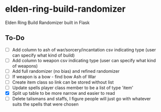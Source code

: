 # elden-ring-build-randomizer
Elden Ring Build Randomizer built in Flask

## To-Do
- [ ] Add column to ash of war/sorcery/incantation csv indicating type (user can specify what kind of build)
- [ ] Add column to weapon csv indicating type (user can specify what kind of weapons)
- [ ] Add full randomizer (no bias) and refined randomizer
- [ ] If weapon is a bow - find bow Ash of War
- [ ] Create item class so link can be stored without list
- [ ] Update spells player class member to be a list of type 'item'
- [x] Split up table to be more narrow and easier to read
- [ ] Delete talismans and staffs, I figure people will just go with whatever suits the spells that were chosen
